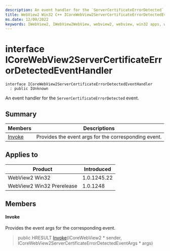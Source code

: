 ```yaml
---
description: An event handler for the `ServerCertificateErrorDetected` event.
title: WebView2 Win32 C++ ICoreWebView2ServerCertificateErrorDetectedEventHandler
ms.date: 12/09/2022
keywords: IWebView2, IWebView2WebView, webview2, webview, win32 apps, win32, edge, ICoreWebView2, ICoreWebView2Controller, browser control, edge html, ICoreWebView2ServerCertificateErrorDetectedEventHandler
---
```


# interface ICoreWebView2ServerCertificateErrorDetectedEventHandler

```
interface ICoreWebView2ServerCertificateErrorDetectedEventHandler
  : public IUnknown
```

An event handler for the `ServerCertificateErrorDetected` event.

## Summary

 Members                        | Descriptions
--------------------------------|---------------------------------------------
[Invoke](#invoke) | Provides the event args for the corresponding event.

## Applies to

Product                         | Introduced
--------------------------------|---------------------------------------------
WebView2 Win32            |    1.0.1245.22
WebView2 Win32 Prerelease |    1.0.1248

## Members

#### Invoke

Provides the event args for the corresponding event.

> public HRESULT [Invoke](#invoke)(ICoreWebView2 * sender, ICoreWebView2ServerCertificateErrorDetectedEventArgs * args)

